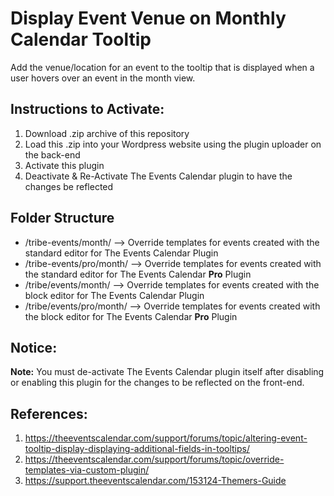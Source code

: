 # Display Event Venue on Monthly Calendar Tooltip
Add the venue/location for an event to the tooltip that is displayed when a user hovers over an event in the month view.

## Instructions to Activate:
1. Download .zip archive of this repository
2. Load this .zip into your Wordpress website using the plugin uploader on the back-end
3. Activate this plugin
4. Deactivate & Re-Activate The Events Calendar plugin to have the changes be reflected

## Folder Structure
- /tribe-events/month/ --> Override templates for events created with the standard editor for The Events Calendar Plugin
- /tribe-events/pro/month/ --> Override templates for events created with the standard editor for The Events Calendar <strong>Pro</strong> Plugin
- /tribe/events/month/ --> Override templates for events created with the block editor for The Events Calendar Plugin
- /tribe/events/pro/month/ --> Override templates for events created with the block editor for The Events Calendar <strong>Pro</strong> Plugin

## Notice:
<strong>Note:</strong> You must de-activate The Events Calendar plugin itself after disabling or enabling this plugin for the changes to be reflected on the front-end.

## References:
1. https://theeventscalendar.com/support/forums/topic/altering-event-tooltip-display-displaying-additional-fields-in-tooltips/
2. https://theeventscalendar.com/support/forums/topic/override-templates-via-custom-plugin/
3. https://support.theeventscalendar.com/153124-Themers-Guide
